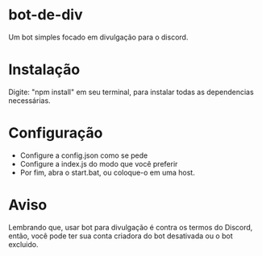 # bot-de-div
Um bot simples focado em divulgação para o discord.

# Instalação 

Digite: "npm install" em seu terminal, para instalar todas as dependencias necessárias.

# Configuração

- Configure a config.json como se pede
- Configure a index.js do modo que você preferir
- Por fim, abra o start.bat, ou coloque-o em uma host.

# Aviso

Lembrando que, usar bot para divulgação é contra os termos do Discord, então, você pode ter sua conta criadora do bot desativada ou o bot excluido.
